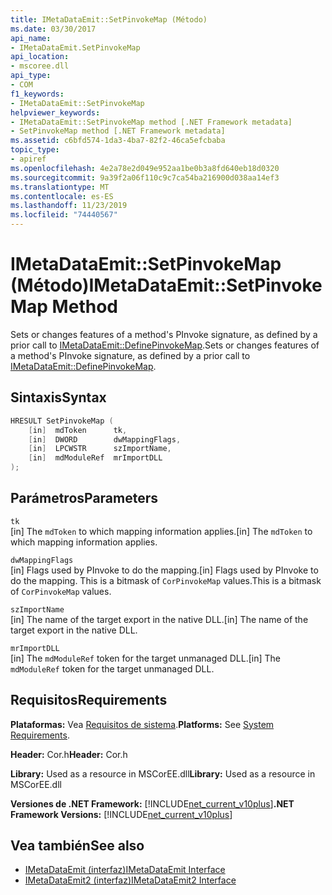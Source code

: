 ```yaml
---
title: IMetaDataEmit::SetPinvokeMap (Método)
ms.date: 03/30/2017
api_name:
- IMetaDataEmit.SetPinvokeMap
api_location:
- mscoree.dll
api_type:
- COM
f1_keywords:
- IMetaDataEmit::SetPinvokeMap
helpviewer_keywords:
- IMetaDataEmit::SetPinvokeMap method [.NET Framework metadata]
- SetPinvokeMap method [.NET Framework metadata]
ms.assetid: c6bfd574-1da3-4ba7-82f2-46ca5efcbaba
topic_type:
- apiref
ms.openlocfilehash: 4e2a78e2d049e952aa1be0b3a8fd640eb18d0320
ms.sourcegitcommit: 9a39f2a06f110c9c7ca54ba216900d038aa14ef3
ms.translationtype: MT
ms.contentlocale: es-ES
ms.lasthandoff: 11/23/2019
ms.locfileid: "74440567"
---
```

# <a name="imetadataemitsetpinvokemap-method"></a><span data-ttu-id="ef331-102">IMetaDataEmit::SetPinvokeMap (Método)</span><span class="sxs-lookup"><span data-stu-id="ef331-102">IMetaDataEmit::SetPinvokeMap Method</span></span>
<span data-ttu-id="ef331-103">Sets or changes features of a method's PInvoke signature, as defined by a prior call to [IMetaDataEmit::DefinePinvokeMap](../../../../docs/framework/unmanaged-api/metadata/imetadataemit-definepinvokemap-method.md).</span><span class="sxs-lookup"><span data-stu-id="ef331-103">Sets or changes features of a method's PInvoke signature, as defined by a prior call to [IMetaDataEmit::DefinePinvokeMap](../../../../docs/framework/unmanaged-api/metadata/imetadataemit-definepinvokemap-method.md).</span></span>  
  
## <a name="syntax"></a><span data-ttu-id="ef331-104">Sintaxis</span><span class="sxs-lookup"><span data-stu-id="ef331-104">Syntax</span></span>  
  
```cpp  
HRESULT SetPinvokeMap (   
    [in]  mdToken      tk,   
    [in]  DWORD        dwMappingFlags,  
    [in]  LPCWSTR      szImportName,   
    [in]  mdModuleRef  mrImportDLL   
);  
```  
  
## <a name="parameters"></a><span data-ttu-id="ef331-105">Parámetros</span><span class="sxs-lookup"><span data-stu-id="ef331-105">Parameters</span></span>  
 `tk`  
 <span data-ttu-id="ef331-106">[in] The `mdToken` to which mapping information applies.</span><span class="sxs-lookup"><span data-stu-id="ef331-106">[in] The `mdToken` to which mapping information applies.</span></span>  
  
 `dwMappingFlags`  
 <span data-ttu-id="ef331-107">[in] Flags used by PInvoke to do the mapping.</span><span class="sxs-lookup"><span data-stu-id="ef331-107">[in] Flags used by PInvoke to do the mapping.</span></span> <span data-ttu-id="ef331-108">This is a bitmask of `CorPinvokeMap` values.</span><span class="sxs-lookup"><span data-stu-id="ef331-108">This is a bitmask of `CorPinvokeMap` values.</span></span>  
  
 `szImportName`  
 <span data-ttu-id="ef331-109">[in] The name of the target export in the native DLL.</span><span class="sxs-lookup"><span data-stu-id="ef331-109">[in] The name of the target export in the native DLL.</span></span>  
  
 `mrImportDLL`  
 <span data-ttu-id="ef331-110">[in] The `mdModuleRef` token for the target unmanaged DLL.</span><span class="sxs-lookup"><span data-stu-id="ef331-110">[in] The `mdModuleRef` token for the target unmanaged DLL.</span></span>  
  
## <a name="requirements"></a><span data-ttu-id="ef331-111">Requisitos</span><span class="sxs-lookup"><span data-stu-id="ef331-111">Requirements</span></span>  
 <span data-ttu-id="ef331-112">**Plataformas:** Vea [Requisitos de sistema](../../../../docs/framework/get-started/system-requirements.md).</span><span class="sxs-lookup"><span data-stu-id="ef331-112">**Platforms:** See [System Requirements](../../../../docs/framework/get-started/system-requirements.md).</span></span>  
  
 <span data-ttu-id="ef331-113">**Header:** Cor.h</span><span class="sxs-lookup"><span data-stu-id="ef331-113">**Header:** Cor.h</span></span>  
  
 <span data-ttu-id="ef331-114">**Library:** Used as a resource in MSCorEE.dll</span><span class="sxs-lookup"><span data-stu-id="ef331-114">**Library:** Used as a resource in MSCorEE.dll</span></span>  
  
 <span data-ttu-id="ef331-115">**Versiones de .NET Framework:** [!INCLUDE[net_current_v10plus](../../../../includes/net-current-v10plus-md.md)]</span><span class="sxs-lookup"><span data-stu-id="ef331-115">**.NET Framework Versions:** [!INCLUDE[net_current_v10plus](../../../../includes/net-current-v10plus-md.md)]</span></span>  
  
## <a name="see-also"></a><span data-ttu-id="ef331-116">Vea también</span><span class="sxs-lookup"><span data-stu-id="ef331-116">See also</span></span>

- [<span data-ttu-id="ef331-117">IMetaDataEmit (interfaz)</span><span class="sxs-lookup"><span data-stu-id="ef331-117">IMetaDataEmit Interface</span></span>](../../../../docs/framework/unmanaged-api/metadata/imetadataemit-interface.md)
- [<span data-ttu-id="ef331-118">IMetaDataEmit2 (interfaz)</span><span class="sxs-lookup"><span data-stu-id="ef331-118">IMetaDataEmit2 Interface</span></span>](../../../../docs/framework/unmanaged-api/metadata/imetadataemit2-interface.md)
